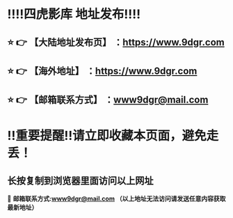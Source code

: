 
:bangbang::bangbang:四虎影库 地址发布:bangbang::bangbang:
==
:star: :point_right: 【大陆地址发布页】 ：https://www.9dgr.com
------
:star: :point_right: 【海外地址】 ：https://www.9dgr.com
------
:star: :point_right: 【邮箱联系方式】 ：www9dgr@mail.com
------
:bangbang:重要提醒:bangbang:请立即收藏本页面，避免走丢！
==

长按复制到浏览器里面访问以上网址
-

:e-mail: __邮箱联系方式:www9dgr@mail.com （以上地址无法访问请发送任意内容获取最新地址）__
